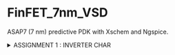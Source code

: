 # FinFET_7nm_VSD
ASAP7 (7 nm) predictive PDK with Xschem and Ngspice.






  <details>
      <summary>ASSIGNMENT 1 : INVERTER CHAR</summary>
      <img width="619" height="538" alt="image" src="https://github.com/user-attachments/assets/e9f96ae5-d4da-4c56-9fed-a562aea56e2d" />
 </details>
